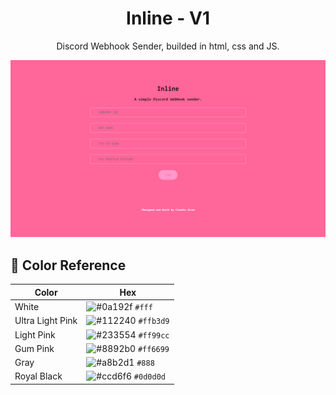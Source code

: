 <h1 align="center">
  Inline - V1
</h1>
<p align="center">
  Discord Webhook Sender, builded in html, css and JS.
</p>

![demo](./src/website_image.png)

## 🎨 Color Reference

| Color          | Hex                                                                |
| -------------- | ------------------------------------------------------------------ |
| White           | ![#0a192f](https://via.placeholder.com/10/fff?text=+) `#fff` |
| Ultra Light Pink     | ![#112240](https://via.placeholder.com/10/ffb3d9?text=+) `#ffb3d9` |
| Light Pink  | ![#233554](https://via.placeholder.com/10/ff99cc?text=+) `#ff99cc` |
| Gum Pink          | ![#8892b0](https://via.placeholder.com/10/ff6699?text=+) `#ff6699` |
| Gray   | ![#a8b2d1](https://via.placeholder.com/10/888?text=+) `#888` |
| Royal Black | ![#ccd6f6](https://via.placeholder.com/10/0d0d0d?text=+) `#0d0d0d` |
